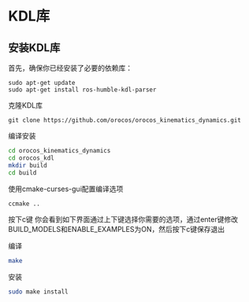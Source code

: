 # KDL库

## 安装KDL库
首先，确保你已经安装了必要的依赖库：
```
sudo apt-get update
sudo apt-get install ros-humble-kdl-parser
```
克隆KDL库
```
git clone https://github.com/orocos/orocos_kinematics_dynamics.git
```
编译安装
```bash
cd orocos_kinematics_dynamics
cd orocos_kdl
mkdir build
cd build
```
使用cmake-curses-gui配置编译选项
```bash
ccmake ..
```

按下c键 你会看到如下界面通过上下键选择你需要的选项，通过enter键修改BUILD_MODELS和ENABLE_EXAMPLES为ON，然后按下c键保存退出

编译
```bash
make
```
安装
```bash
sudo make install
```

